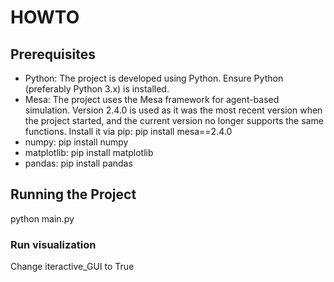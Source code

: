 # HOWTO

## Prerequisites

- Python: The project is developed using Python. Ensure Python (preferably Python 3.x) is installed.
- Mesa: The project uses the Mesa framework for agent-based simulation. Version 2.4.0 is used as it was the most recent
version when the project started, and the current version no longer supports the same functions. 
Install it via pip: pip install mesa==2.4.0
- numpy: pip install numpy
- matplotlib: pip install matplotlib
- pandas: pip install pandas

## Running the Project

python main.py

### Run visualization

Change iteractive_GUI to True
